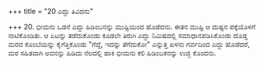 +++
title = "20 ಎದ್ದು ತಿವಿದನು"

+++
20. ಭೀಮನು ಒಡನೆ ಎದ್ದು ಹಿಡಿಂಬನನ್ನು ಮುಷ್ಟಿಯಿಂದ ಹೊಡೆದನು. ಈತನ ಮುಷ್ಟಿ ಆ ದುಷ್ಟನ ಪಕ್ಕೆಯೊಳಗೆ  ನಾಟಿಕೊಂಡಿತು. ಆ ಏಟನ್ನು ತಡೆದುಕೊಂಡು ಕೂಡಲೇ ತಿರುಗಿ ಎದ್ದು ನಿಮಿಷದಲ್ಲಿ ಸಮಾಧಾನಪಡಿಸಿಕೊಂಡು ದೊಡ್ಡ ಮರದ ಕೊಂಬೆಯನ್ನು ಕೈಗೆತ್ತಿಕೊಂಡು "ಗೆದ್ದೆ, ಇದನ್ನು ತೆಗೆದುಕೋ" ಎನ್ನುತ್ತ ಖಳನು ಗರ್ವದಿಂದ ಎದ್ದು ಹೊಡೆದರೆ, ಮರ ಸಹಿತವಾಗಿ ಅವನನ್ನು ಹಿಡಿದು ನೆಲದಲ್ಲಿ ಹಾಕಿ ಭೀಮನು ಕಲಿ ಹಿಡಿಂಬಕನನ್ನು ಉಜ್ಜಿ ಕೊಂದನು.